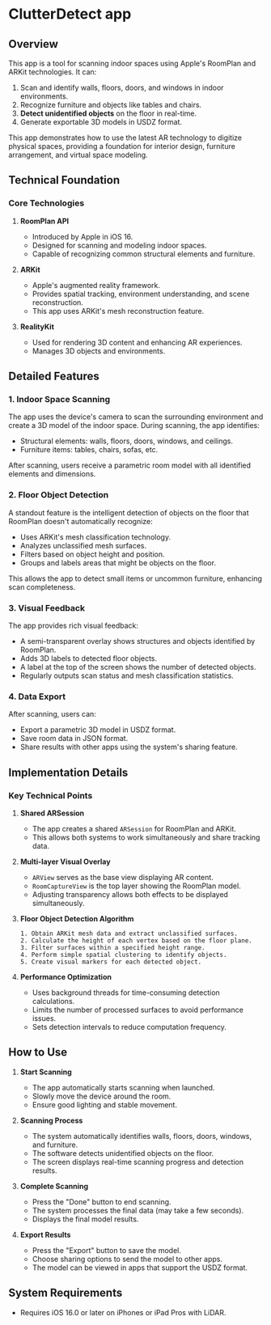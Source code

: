 # ClutterDetect app

## Overview

This app is a tool for scanning indoor spaces using Apple's RoomPlan and ARKit technologies. It can:

1. Scan and identify walls, floors, doors, and windows in indoor environments.
2. Recognize furniture and objects like tables and chairs.
3. **Detect unidentified objects** on the floor in real-time.
4. Generate exportable 3D models in USDZ format.

This app demonstrates how to use the latest AR technology to digitize physical spaces, providing a foundation for interior design, furniture arrangement, and virtual space modeling.

## Technical Foundation

### Core Technologies

1. **RoomPlan API**
   - Introduced by Apple in iOS 16.
   - Designed for scanning and modeling indoor spaces.
   - Capable of recognizing common structural elements and furniture.

2. **ARKit**
   - Apple's augmented reality framework.
   - Provides spatial tracking, environment understanding, and scene reconstruction.
   - This app uses ARKit's mesh reconstruction feature.

3. **RealityKit**
   - Used for rendering 3D content and enhancing AR experiences.
   - Manages 3D objects and environments.

## Detailed Features

### 1. Indoor Space Scanning

The app uses the device's camera to scan the surrounding environment and create a 3D model of the indoor space. During scanning, the app identifies:
- Structural elements: walls, floors, doors, windows, and ceilings.
- Furniture items: tables, chairs, sofas, etc.

After scanning, users receive a parametric room model with all identified elements and dimensions.

### 2. Floor Object Detection

A standout feature is the intelligent detection of objects on the floor that RoomPlan doesn't automatically recognize:
- Uses ARKit's mesh classification technology.
- Analyzes unclassified mesh surfaces.
- Filters based on object height and position.
- Groups and labels areas that might be objects on the floor.

This allows the app to detect small items or uncommon furniture, enhancing scan completeness.

### 3. Visual Feedback

The app provides rich visual feedback:
- A semi-transparent overlay shows structures and objects identified by RoomPlan.
- Adds 3D labels to detected floor objects.
- A label at the top of the screen shows the number of detected objects.
- Regularly outputs scan status and mesh classification statistics.

### 4. Data Export

After scanning, users can:
- Export a parametric 3D model in USDZ format.
- Save room data in JSON format.
- Share results with other apps using the system's sharing feature.

## Implementation Details


### Key Technical Points

1. **Shared ARSession**
   - The app creates a shared `ARSession` for RoomPlan and ARKit.
   - This allows both systems to work simultaneously and share tracking data.

2. **Multi-layer Visual Overlay**
   - `ARView` serves as the base view displaying AR content.
   - `RoomCaptureView` is the top layer showing the RoomPlan model.
   - Adjusting transparency allows both effects to be displayed simultaneously.

3. **Floor Object Detection Algorithm**
   ```
   1. Obtain ARKit mesh data and extract unclassified surfaces.
   2. Calculate the height of each vertex based on the floor plane.
   3. Filter surfaces within a specified height range.
   4. Perform simple spatial clustering to identify objects.
   5. Create visual markers for each detected object.
   ```

4. **Performance Optimization**
   - Uses background threads for time-consuming detection calculations.
   - Limits the number of processed surfaces to avoid performance issues.
   - Sets detection intervals to reduce computation frequency.

## How to Use

1. **Start Scanning**
   - The app automatically starts scanning when launched.
   - Slowly move the device around the room.
   - Ensure good lighting and stable movement.

2. **Scanning Process**
   - The system automatically identifies walls, floors, doors, windows, and furniture.
   - The software detects unidentified objects on the floor.
   - The screen displays real-time scanning progress and detection results.

3. **Complete Scanning**
   - Press the "Done" button to end scanning.
   - The system processes the final data (may take a few seconds).
   - Displays the final model results.

4. **Export Results**
   - Press the "Export" button to save the model.
   - Choose sharing options to send the model to other apps.
   - The model can be viewed in apps that support the USDZ format.

## System Requirements

- Requires iOS 16.0 or later on iPhones or iPad Pros with LiDAR.